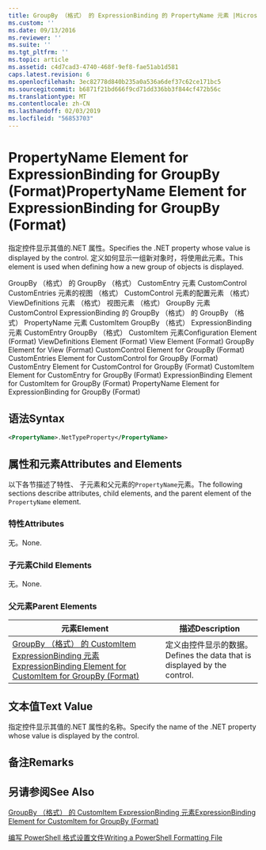 ```yaml
---
title: GroupBy （格式） 的 ExpressionBinding 的 PropertyName 元素 |Microsoft Docs
ms.custom: ''
ms.date: 09/13/2016
ms.reviewer: ''
ms.suite: ''
ms.tgt_pltfrm: ''
ms.topic: article
ms.assetid: c4d7cad3-4740-468f-9ef8-fae51ab1d581
caps.latest.revision: 6
ms.openlocfilehash: 3ec82778d840b235a0a536a6def37c62ce171bc5
ms.sourcegitcommit: b6871f21bd666f9cd71dd336bb3f844cf472b56c
ms.translationtype: MT
ms.contentlocale: zh-CN
ms.lasthandoff: 02/03/2019
ms.locfileid: "56853703"
---
```

# <a name="propertyname-element-for-expressionbinding-for-groupby-format"></a><span data-ttu-id="3bed4-102">PropertyName Element for ExpressionBinding for GroupBy (Format)</span><span class="sxs-lookup"><span data-stu-id="3bed4-102">PropertyName Element for ExpressionBinding for GroupBy (Format)</span></span>

<span data-ttu-id="3bed4-103">指定控件显示其值的.NET 属性。</span><span class="sxs-lookup"><span data-stu-id="3bed4-103">Specifies the .NET property whose value is displayed by the control.</span></span> <span data-ttu-id="3bed4-104">定义如何显示一组新对象时，将使用此元素。</span><span class="sxs-lookup"><span data-stu-id="3bed4-104">This element is used when defining how a new group of objects is displayed.</span></span>

<span data-ttu-id="3bed4-105">GroupBy （格式） 的 GroupBy （格式） CustomEntry 元素 CustomControl CustomEntries 元素的视图 （格式） CustomControl 元素的配置元素 （格式） ViewDefinitions 元素 （格式） 视图元素 （格式） GroupBy 元素CustomControl ExpressionBinding 的 GroupBy （格式） 的 GroupBy （格式） PropertyName 元素 CustomItem GroupBy （格式） ExpressionBinding 元素 CustomEntry GroupBy （格式） CustomItem 元素</span><span class="sxs-lookup"><span data-stu-id="3bed4-105">Configuration Element (Format) ViewDefinitions Element (Format) View Element (Format) GroupBy Element for View (Format) CustomControl Element for GroupBy (Format) CustomEntries Element for CustomControl for GroupBy (Format) CustomEntry Element for CustomControl for GroupBy (Format) CustomItem Element for CustomEntry for GroupBy (Format) ExpressionBinding Element for CustomItem for GroupBy (Format) PropertyName Element for ExpressionBinding for GroupBy (Format)</span></span>

## <a name="syntax"></a><span data-ttu-id="3bed4-106">语法</span><span class="sxs-lookup"><span data-stu-id="3bed4-106">Syntax</span></span>

```xml
<PropertyName>.NetTypeProperty</PropertyName>
```

## <a name="attributes-and-elements"></a><span data-ttu-id="3bed4-107">属性和元素</span><span class="sxs-lookup"><span data-stu-id="3bed4-107">Attributes and Elements</span></span>

<span data-ttu-id="3bed4-108">以下各节描述了特性、 子元素和父元素的`PropertyName`元素。</span><span class="sxs-lookup"><span data-stu-id="3bed4-108">The following sections describe attributes, child elements, and the parent element of the `PropertyName` element.</span></span>

### <a name="attributes"></a><span data-ttu-id="3bed4-109">特性</span><span class="sxs-lookup"><span data-stu-id="3bed4-109">Attributes</span></span>

<span data-ttu-id="3bed4-110">无。</span><span class="sxs-lookup"><span data-stu-id="3bed4-110">None.</span></span>

### <a name="child-elements"></a><span data-ttu-id="3bed4-111">子元素</span><span class="sxs-lookup"><span data-stu-id="3bed4-111">Child Elements</span></span>

<span data-ttu-id="3bed4-112">无。</span><span class="sxs-lookup"><span data-stu-id="3bed4-112">None.</span></span>

### <a name="parent-elements"></a><span data-ttu-id="3bed4-113">父元素</span><span class="sxs-lookup"><span data-stu-id="3bed4-113">Parent Elements</span></span>

|<span data-ttu-id="3bed4-114">元素</span><span class="sxs-lookup"><span data-stu-id="3bed4-114">Element</span></span>|<span data-ttu-id="3bed4-115">描述</span><span class="sxs-lookup"><span data-stu-id="3bed4-115">Description</span></span>|
|-------------|-----------------|
|[<span data-ttu-id="3bed4-116">GroupBy （格式） 的 CustomItem ExpressionBinding 元素</span><span class="sxs-lookup"><span data-stu-id="3bed4-116">ExpressionBinding Element for CustomItem for GroupBy (Format)</span></span>](./expressionbinding-element-for-customitem-for-groupby-format.md)|<span data-ttu-id="3bed4-117">定义由控件显示的数据。</span><span class="sxs-lookup"><span data-stu-id="3bed4-117">Defines the data that is displayed by the control.</span></span>|

## <a name="text-value"></a><span data-ttu-id="3bed4-118">文本值</span><span class="sxs-lookup"><span data-stu-id="3bed4-118">Text Value</span></span>

<span data-ttu-id="3bed4-119">指定控件显示其值的.NET 属性的名称。</span><span class="sxs-lookup"><span data-stu-id="3bed4-119">Specify the name of the .NET property whose value is displayed by the control.</span></span>

## <a name="remarks"></a><span data-ttu-id="3bed4-120">备注</span><span class="sxs-lookup"><span data-stu-id="3bed4-120">Remarks</span></span>

## <a name="see-also"></a><span data-ttu-id="3bed4-121">另请参阅</span><span class="sxs-lookup"><span data-stu-id="3bed4-121">See Also</span></span>

[<span data-ttu-id="3bed4-122">GroupBy （格式） 的 CustomItem ExpressionBinding 元素</span><span class="sxs-lookup"><span data-stu-id="3bed4-122">ExpressionBinding Element for CustomItem for GroupBy (Format)</span></span>](./expressionbinding-element-for-customitem-for-groupby-format.md)

[<span data-ttu-id="3bed4-123">编写 PowerShell 格式设置文件</span><span class="sxs-lookup"><span data-stu-id="3bed4-123">Writing a PowerShell Formatting File</span></span>](./writing-a-powershell-formatting-file.md)
